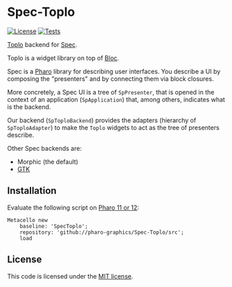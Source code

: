 # Spec-Toplo

[![License](https://img.shields.io/github/license/pharo-graphics/Spec-Toplo.svg)](./LICENSE)
[![Tests](https://github.com/pharo-graphics/Spec-Toplo/actions/workflows/tests.yml/badge.svg)](https://github.com/pharo-graphics/Spec-Toplo/actions/workflows/tests.yml)

[Toplo](https://github.com/plantec/Toplo) backend for [Spec](https://github.com/pharo-spec/Spec). 

Toplo is a widget library on top of [Bloc](https://github.com/pharo-graphics/Bloc).

Spec is a [Pharo](https://pharo.org/) library for describing user interfaces. You describe a UI by composing the "presenters" and by connecting them via block closures.

More concretely, a Spec UI is a tree of `SpPresenter`, that is opened in the context of an application (`SpApplication`) that, among others, indicates what is the backend.

Our backend (`SpToploBackend`) provides the adapters (hierarchy of `SpToploAdapter`) to make the `Toplo` widgets to act as the tree of presenters describe.

Other Spec backends are:
- Morphic (the default)
- [GTK](https://github.com/pharo-spec/Spec-Gtk)


## Installation

Evaluate the following script on [Pharo 11 or 12](https://pharo.org/download):

```smalltalk
Metacello new
	baseline: 'SpecToplo';
	repository: 'github://pharo-graphics/Spec-Toplo/src';
	load
```


## License

This code is licensed under the [MIT license](./LICENSE).
